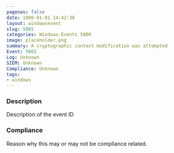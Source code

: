 ```yaml
---
pagenav: false
date: 1800-01-01 14:42:38
layout: windowsevent
slug: 5065
categories: Windows-Events 5000
image: placeholder.png
summary: A cryptographic context modification was attempted
Event: 5065
Log: Unknown
SIEM: Unknown
Compliance: Unknown
tags:
- windows
---
```


### Description

Description of the event ID

### Compliance

Reason why this may or may not be compliance related.
